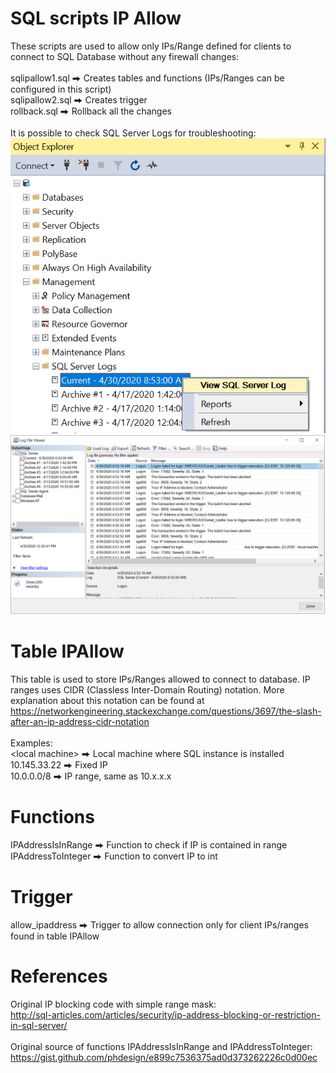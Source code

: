 # SQL scripts IP Allow
These scripts are used to allow only IPs/Range defined for clients to connect to SQL Database without any firewall changes:<br>
<br>
sqlipallow1.sql ⮕ Creates tables and functions (IPs/Ranges can be configured in this script)<br>
sqlipallow2.sql ⮕ Creates trigger<br>
rollback.sql ⮕ Rollback all the changes<br>
<br>
It is possible to check SQL Server Logs for troubleshooting:
<br>
![View Sql Server Logs](https://github.com/dliedke/sqlipallow/blob/master/images/ViewSqlServerLogs.png)
<br>
![Sql Server Logs](https://github.com/dliedke/sqlipallow/blob/master/images/SqlServerLogs.png)
<br>

# Table IPAllow
This table is used to store IPs/Ranges allowed to connect to database. IP ranges uses CIDR (Classless Inter-Domain Routing) notation. More explanation about this notation can be found at https://networkengineering.stackexchange.com/questions/3697/the-slash-after-an-ip-address-cidr-notation<br>
<br>
Examples:<br>
\<local machine\> ⮕ Local machine where SQL instance is installed<br>
10.145.33.22 ⮕ Fixed IP<br>
10.0.0.0/8 ⮕ IP range, same as 10.x.x.x<br>
 
# Functions

IPAddressIsInRange ⮕ Function to check if IP is contained in range<br>
IPAddressToInteger ⮕ Function to convert IP to int

# Trigger

allow_ipaddress ⮕ Trigger to allow connection only for client IPs/ranges found in table IPAllow 

# References

Original IP blocking code with simple range mask:<br>
http://sql-articles.com/articles/security/ip-address-blocking-or-restriction-in-sql-server/<br>
<br>
Original source of functions IPAddressIsInRange and IPAddressToInteger:<br>
https://gist.github.com/phdesign/e899c7536375ad0d373262226c0d00ec<br>
